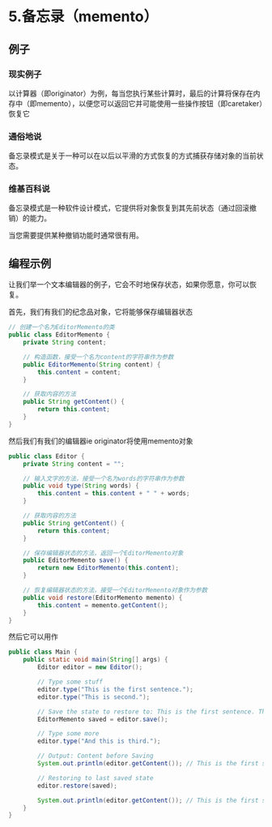 # 5.备忘录（memento）

## 例子

### 现实例子

以计算器（即originator）为例，每当您执行某些计算时，最后的计算将保存在内存中（即memento），以便您可以返回它并可能使用一些操作按钮（即caretaker）恢复它

### 通俗地说

备忘录模式是关于一种可以在以后以平滑的方式恢复的方式捕获存储对象的当前状态。

### 维基百科说

备忘录模式是一种软件设计模式，它提供将对象恢复到其先前状态（通过回滚撤销）的能力。

当您需要提供某种撤销功能时通常很有用。

## 编程示例

让我们举一个文本编辑器的例子，它会不时地保存状态，如果你愿意，你可以恢复。

首先，我们有我们的纪念品对象，它将能够保存编辑器状态

```java
// 创建一个名为EditorMemento的类
public class EditorMemento {
    private String content;

    // 构造函数，接受一个名为content的字符串作为参数
    public EditorMemento(String content) {
        this.content = content;
    }

    // 获取内容的方法
    public String getContent() {
        return this.content;
    }
}
```

然后我们有我们的编辑器ie originator将使用memento对象

```java
public class Editor {
    private String content = "";

    // 输入文字的方法，接受一个名为words的字符串作为参数
    public void type(String words) {
        this.content = this.content + " " + words;
    }

    // 获取内容的方法
    public String getContent() {
        return this.content;
    }

    // 保存编辑器状态的方法，返回一个EditorMemento对象
    public EditorMemento save() {
        return new EditorMemento(this.content);
    }

    // 恢复编辑器状态的方法，接受一个EditorMemento对象作为参数
    public void restore(EditorMemento memento) {
        this.content = memento.getContent();
    }
}
```

然后它可以用作

```java
public class Main {
    public static void main(String[] args) {
        Editor editor = new Editor();

        // Type some stuff
        editor.type("This is the first sentence.");
        editor.type("This is second.");

        // Save the state to restore to: This is the first sentence. This is second.
        EditorMemento saved = editor.save();

        // Type some more
        editor.type("And this is third.");

        // Output: Content before Saving
        System.out.println(editor.getContent()); // This is the first sentence. This is second. And this is third.

        // Restoring to last saved state
        editor.restore(saved);

        System.out.println(editor.getContent()); // This is the first sentence. This is second.
    }
}
```


